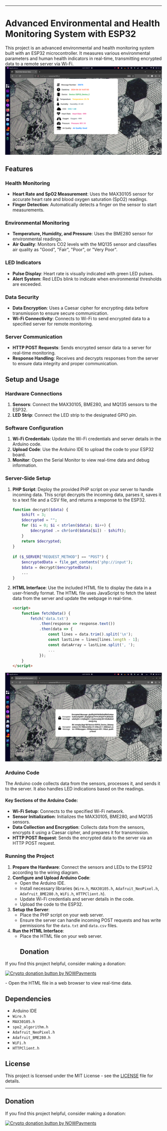 
---

# Advanced Environmental and Health Monitoring System with ESP32

This project is an advanced environmental and health monitoring system built with an ESP32 microcontroller. It measures various environmental parameters and human health indicators in real-time, transmitting encrypted data to a remote server via Wi-Fi.
![ESP32 Monitoring System](images/dashboard.png)
## Features

### Health Monitoring
- **Heart Rate and SpO2 Measurement**: Uses the MAX30105 sensor for accurate heart rate and blood oxygen saturation (SpO2) readings.
- **Finger Detection**: Automatically detects a finger on the sensor to start measurements.

### Environmental Monitoring
- **Temperature, Humidity, and Pressure**: Uses the BME280 sensor for environmental readings.
- **Air Quality**: Monitors CO2 levels with the MQ135 sensor and classifies air quality as "Good", "Fair", "Poor", or "Very Poor".

### LED Indicators
- **Pulse Display**: Heart rate is visually indicated with green LED pulses.
- **Alert System**: Red LEDs blink to indicate when environmental thresholds are exceeded.

### Data Security
- **Data Encryption**: Uses a Caesar cipher for encrypting data before transmission to ensure secure communication.
- **Wi-Fi Connectivity**: Connects to Wi-Fi to send encrypted data to a specified server for remote monitoring.

### Server Communication
- **HTTP POST Requests**: Sends encrypted sensor data to a server for real-time monitoring.
- **Response Handling**: Receives and decrypts responses from the server to ensure data integrity and proper communication.

## Setup and Usage

### Hardware Connections
1. **Sensors**: Connect the MAX30105, BME280, and MQ135 sensors to the ESP32.
2. **LED Strip**: Connect the LED strip to the designated GPIO pin.

### Software Configuration
1. **Wi-Fi Credentials**: Update the Wi-Fi credentials and server details in the Arduino code.
2. **Upload Code**: Use the Arduino IDE to upload the code to your ESP32 board.
3. **Monitor**: Open the Serial Monitor to view real-time data and debug information.

### Server-Side Setup
1. **PHP Script**: Deploy the provided PHP script on your server to handle incoming data. This script decrypts the incoming data, parses it, saves it to a text file and a CSV file, and returns a response to the ESP32.
   ```php
   function decrypt($data) {
       $shift = 3; 
       $decrypted = "";
       for ($i = 0; $i < strlen($data); $i++) {
           $decrypted .= chr(ord($data[$i]) - $shift);
       }
       return $decrypted;
   }

   if ($_SERVER["REQUEST_METHOD"] == "POST") {
       $encryptedData = file_get_contents('php://input');
       $data = decrypt($encryptedData);
       ...
   }
   ```
   
2. **HTML Interface**: Use the included HTML file to display the data in a user-friendly format. The HTML file uses JavaScript to fetch the latest data from the server and update the webpage in real-time.
   ```html
   <script>
       function fetchData() {
           fetch('data.txt')
               .then(response => response.text())
               .then(data => {
                   const lines = data.trim().split('\n');
                   const lastLine = lines[lines.length - 1];
                   const dataArray = lastLine.split(', ');
                   ...
               });
       }
   </script>
   ```
![ESP32 Monitoring System](images/encrypt-data.png)
### Arduino Code

The Arduino code collects data from the sensors, processes it, and sends it to the server. It also handles LED indications based on the readings. 

#### Key Sections of the Arduino Code:
- **Wi-Fi Setup**: Connects to the specified Wi-Fi network.
- **Sensor Initialization**: Initializes the MAX30105, BME280, and MQ135 sensors.
- **Data Collection and Encryption**: Collects data from the sensors, encrypts it using a Caesar cipher, and prepares it for transmission.
- **HTTP POST Request**: Sends the encrypted data to the server via an HTTP POST request.

### Running the Project

1. **Prepare the Hardware**: Connect the sensors and LEDs to the ESP32 according to the wiring diagram.
2. **Configure and Upload Arduino Code**:
   - Open the Arduino IDE.
   - Install necessary libraries (`Wire.h`, `MAX30105.h`, `Adafruit_NeoPixel.h`, `Adafruit_BME280.h`, `WiFi.h`, `HTTPClient.h`).
   - Update Wi-Fi credentials and server details in the code.
   - Upload the code to the ESP32.
3. **Setup the Server**:
   - Place the PHP script on your web server.
   - Ensure the server can handle incoming POST requests and has write permissions for the `data.txt` and `data.csv` files.
4. **Run the HTML Interface**:
   - Place the HTML file on your web server.<h2 id="donation">Donation</h2>

<p>If you find this project helpful, consider making a donation:</p>
<p><a href="https://nowpayments.io/donation?api_key=REWCYVC-A1AMFK3-QNRS663-PKJSBD2&source=lk_donation&medium=referral" target="_blank">
     <img src="https://nowpayments.io/images/embeds/donation-button-black.svg" alt="Crypto donation button by NOWPayments">
</a></p>
   - Open the HTML file in a web browser to view real-time data.

## Dependencies

- Arduino IDE
- `Wire.h`
- `MAX30105.h`
- `spo2_algorithm.h`
- `Adafruit_NeoPixel.h`
- `Adafruit_BME280.h`
- `WiFi.h`
- `HTTPClient.h`

## License

This project is licensed under the MIT License - see the [LICENSE](LICENSE) file for details.

---
<h2 id="donation">Donation</h2>

<p>If you find this project helpful, consider making a donation:</p>
<p><a href="https://nowpayments.io/donation?api_key=REWCYVC-A1AMFK3-QNRS663-PKJSBD2&source=lk_donation&medium=referral" target="_blank">
     <img src="https://nowpayments.io/images/embeds/donation-button-black.svg" alt="Crypto donation button by NOWPayments">
</a></p>
